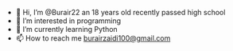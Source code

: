 - 👋 Hi, I’m @Burair22 an 18 years old recently passed high school
- 👀 I’m interested in programming
- 🌱 I’m currently learning Python
- 📫 How to reach me burairzaidi100@gmail.com
<!---
Burair22/Burair22 is a ✨ special ✨ repository because its `README.md` (this file) appears on your GitHub profile.
You can click the Preview link to take a look at your changes.
--->
